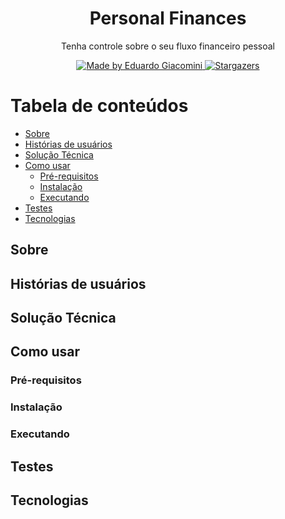<h1 align="center">Personal Finances</h1>
<p align="center">Tenha controle sobre o seu fluxo financeiro pessoal</p>

<p align="center">
    <a href="https://github.com/EduardoGiacomini">
        <img alt="Made by Eduardo Giacomini" src="https://img.shields.io/badge/made%20by-EduardoGiacomini-167afc?style=flat-square">
    </a>
    <a href="https://github.com/EduardoGiacomini/personal-finances-service/stargazers">
        <img alt="Stargazers" src="https://img.shields.io/github/stars/EduardoGiacomini/personal-finances-service?color=167afc&style=flat-square">
    </a>
</p>

Tabela de conteúdos
=================
<!--ts-->
   * [Sobre](#sobre)
   * [Histórias de usuários](#histórias-de-usuários)
   * [Solução Técnica](#solução-técnica)
   * [Como usar](#como-usar)
      * [Pré-requisitos](#pré-requisitos)
      * [Instalação](#instalação)
      * [Executando](#executando)
   * [Testes](#testes)
   * [Tecnologias](#tecnologias)
<!--te-->

## Sobre

## Histórias de usuários

## Solução Técnica

## Como usar

### Pré-requisitos

### Instalação

### Executando

## Testes

## Tecnologias
